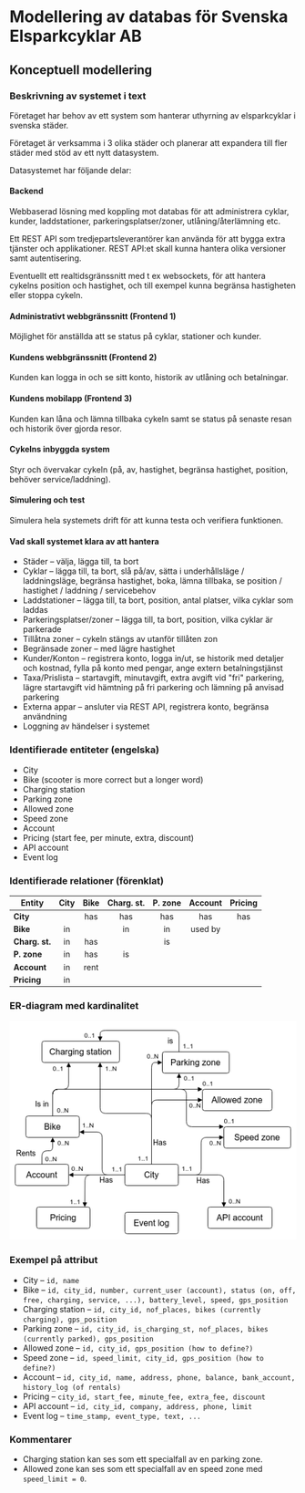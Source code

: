 # Modellering av databas för Svenska Elsparkcyklar AB
## Konceptuell modellering
### Beskrivning av systemet i text

Företaget har behov av ett system som hanterar uthyrning av elsparkcyklar i svenska städer.

Företaget är verksamma i 3 olika städer och planerar att expandera till fler städer med stöd av ett nytt datasystem.

Datasystemet har följande delar:

#### Backend

Webbaserad lösning med koppling mot databas för att administrera cyklar, kunder, laddstationer, parkeringsplatser/zoner, utlåning/återlämning etc.

Ett REST API som tredjepartsleverantörer kan använda för att bygga extra tjänster och applikationer. REST API:et skall kunna hantera olika versioner samt autentisering.

Eventuellt ett realtidsgränssnitt med t ex websockets, för att hantera cykelns position och hastighet, och till exempel kunna begränsa hastigheten eller stoppa cykeln.

#### Administrativt webbgränssnitt (Frontend 1)

Möjlighet för anställda att se status på cyklar, stationer och kunder.

#### Kundens webbgränssnitt (Frontend 2)

Kunden kan logga in och se sitt konto, historik av utlåning och betalningar.

#### Kundens mobilapp (Frontend 3)

Kunden kan låna och lämna tillbaka cykeln samt se status på senaste resan och historik över gjorda resor.

#### Cykelns inbyggda system

Styr och övervakar cykeln (på, av, hastighet, begränsa hastighet, position, behöver service/laddning).

#### Simulering och test

Simulera hela systemets drift för att kunna testa och verifiera funktionen.

#### Vad skall systemet klara av att hantera

* Städer &ndash; välja, lägga till, ta bort 
* Cyklar &ndash; lägga till, ta bort, slå på/av, sätta i underhållsläge / laddningsläge, begränsa hastighet, boka, lämna tillbaka, se position / hastighet / laddning / servicebehov
* Laddstationer &ndash; lägga till, ta bort, position, antal platser, vilka cyklar som laddas
* Parkeringsplatser/zoner &ndash; lägga till, ta bort, position, vilka cyklar är parkerade
* Tillåtna zoner &ndash; cykeln stängs av utanför tillåten zon
* Begränsade zoner &ndash; med lägre hastighet
* Kunder/Konton &ndash; registrera konto, logga in/ut, se historik med detaljer och kostnad, fylla på konto med pengar, ange extern betalningstjänst
* Taxa/Prislista &ndash; startavgift, minutavgift, extra avgift vid "fri" parkering, lägre startavgift vid hämtning på fri parkering och lämning på anvisad parkering
* Externa appar &ndash; ansluter via REST API, registrera konto, begränsa användning
* Loggning av händelser i systemet

### Identifierade entiteter (engelska)

- City
- Bike (scooter is more correct but a longer word)
- Charging station
- Parking zone
- Allowed zone
- Speed zone
- Account
- Pricing (start fee, per minute, extra, discount)
- API account
- Event log

### Identifierade relationer (förenklat)

| Entity        | City | Bike | Charg. st. | P. zone | Account | Pricing |
| -------- | :--: | :--: | :------: | :----: | :-----: | :----: |
| **City**      |      | has  | has          | has     | has     | has     |
| **Bike**      | in   |      | in           | in      | used by |         |
| **Charg. st.**| in   | has  |              | is      |         |         |
| **P. zone**   | in   | has  | is           |         |         |         |
| **Account**   | in   | rent |              |         |         |         |
| **Pricing**   | in   |      |              |         |         |         |

### ER-diagram med kardinalitet

![ER-diagram](./databas-er.drawio.png)

### Exempel på attribut

- City &ndash; `id, name`
- Bike  &ndash; `id, city_id, number, current_user (account), status (on, off, free, charging, service, ...), battery_level, speed, gps_position`
- Charging station &ndash; `id, city_id, nof_places, bikes (currently charging), gps_position`
- Parking zone &ndash; `id, city_id, is_charging_st, nof_places, bikes (currently parked), gps_position`
- Allowed zone &ndash; `id, city_id, gps_position (how to define?)`
- Speed zone &ndash; `id, speed_limit, city_id, gps_position (how to define?)`
- Account &ndash; `id, city_id, name, address, phone, balance, bank_account, history_log (of rentals)`
- Pricing &ndash; `city_id, start_fee, minute_fee, extra_fee, discount`
- API account &ndash; `id, city_id, company, address, phone, limit`
- Event log &ndash; `time_stamp, event_type, text, ...`

### Kommentarer

- Charging station kan ses som ett specialfall av en parking zone.
- Allowed zone kan ses som ett specialfall av en speed zone med `speed_limit = 0`.

